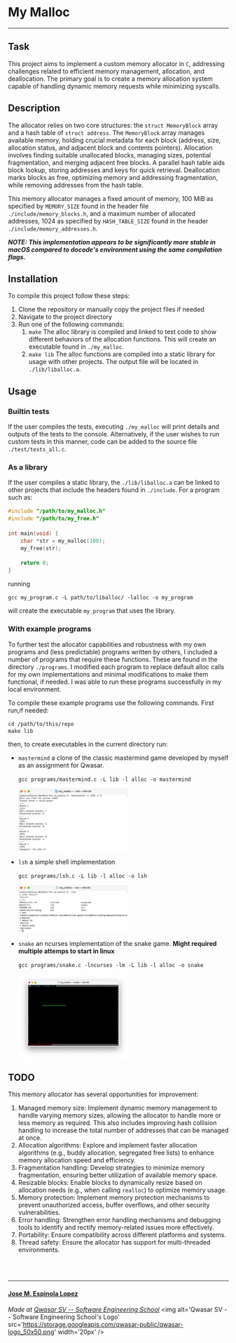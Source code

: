 # My Malloc
***

## Task
This project aims to implement a custom memory allocator in `C`, addressing challenges related to efficient memory management, allocation, and deallocation. The primary goal is to create a memory allocation system capable of handling dynamic memory requests while minimizing syscalls.

## Description
The allocator relies on two core structures: the `struct MemoryBlock` array and a hash table of `struct address`. The `MemoryBlock` array manages available memory, holding crucial metadata for each block (address, size, allocation status, and adjacent block and contents pointers). Allocation involves finding suitable unallocated blocks, managing sizes, potential fragmentation, and merging adjacent free blocks. A parallel hash table aids block lookup, storing addresses and keys for quick retrieval. Deallocation marks blocks as free, optimizing memory and addressing fragmentation, while removing addresses from the hash table.

This memory allocator manages a fixed amount of memory, 100 MiB as specified by `MEMORY_SIZE` found in the header file `./include/memory_blocks.h`, and a maximum number of allocated addresses, 1024 as specified by `HASH_TABLE_SIZE` found in the header `./include/memory_addresses.h`.

***NOTE: This implementation appears to be significantly more stable in macOS compared to docode's environment using the same compilation flags.***

## Installation
To compile this project follow these steps:
1. Clone the repository or manually copy the project files if needed
2. Navigate to the project directory
3. Run one of the following commands:
   1. `make` The alloc library is compiled and linked to test code to show different behaviors of the allocation functions. This will create an executable found in `./my_malloc`.
   2. `make lib` The alloc functions are compiled into a static library for usage with other projects. The output file will be located in `./lib/liballoc.a`.

## Usage
### Builtin tests
If the user compiles the tests, executing `./my_malloc` will print details and outputs of the tests to the console. Alternatively, if the user wishes to run custom tests in this manner, code can be added to the source file `./test/tests_all.c`.

### As a library
If the user compiles a static library, the `./lib/liballoc.a` can be linked to other projects that include the headers found in `./include`. For a program such as:
```c
#include "/path/to/my_malloc.h"
#include "/path/to/my_free.h"

int main(void) {
    char *str = my_malloc(100);
    my_free(str);
    
    return 0;
}
```
running
```
gcc my_program.c -L path/to/liballoc/ -lalloc -o my_program
```
will create the executable `my_program` that uses the library.
### With example programs
To further test the allocator capabilities and robustness with my own programs and (less predictable) programs written by others, I included a number of programs that require these functions. These are found in the directory `./programs`. I modified each program to replace default alloc calls for my own implementations and minimal modifications to make them functional, if needed. I was able to  run these programs successfully in my local environment.

To compile these example programs use the following commands. First run,if needed:
```
cd /path/to/this/repo
make lib
```
then, to create executables in the current directory run:
- `mastermind` a clone of the classic mastermind game developed by myself as an assignment for Qwasar.
  
   `gcc programs/mastermind.c -L lib -l alloc -o mastermind`

    <img src="./static/example_mastermind.png" width="250" alt="Mastermind">


- `lsh` a simple shell implementation

   `gcc programs/lsh.c -L lib -l alloc -o lsh`

    <img src="./static/example_lsh.png" width="250" alt="lsh">


- `snake` an ncurses implementation of the snake game. **Might required multiple attemps to start in linux**

  `gcc programs/snake.c -lncurses -lm -L lib -l alloc -o snake`

    <img src="./static/example_snake.png" width="250" alt="Snake">

## TODO
This memory allocator has several opportunities for improvement:
1. Managed memory size: Implement dynamic memory management to handle varying memory sizes, allowing the allocator to handle more or less memory as required. This also includes improving hash collision handling to increase the total number of addresses that can be managed at once.
2. Allocation algorithms: Explore and implement faster allocation algorithms (e.g., buddy allocation, segregated free lists) to enhance memory allocation speed and efficiency.
3. Fragmentation handling: Develop strategies to minimize memory fragmentation, ensuring better utilization of available memory space.
4. Resizable blocks: Enable blocks to dynamically resize based on allocation needs (e.g., when calling `realloc`) to optimize memory usage.
5. Memory protection: Implement memory protection mechanisms to prevent unauthorized access, buffer overflows, and other security vulnerabilities.
6. Error handling: Strengthen error handling mechanisms and debugging tools to identify and rectify memory-related issues more effectively.
7. Portability: Ensure compatibility across different platforms and systems.
8. Thread safety: Ensure the allocator has support for multi-threaded environments.

<br><br>
***
#### [Jose M. Espinola Lopez](https://github.com/jespinol)


<span><i>Made at <a href='https://qwasar.io'>Qwasar SV -- Software Engineering School</a></i></span>
<span><img alt='Qwasar SV -- Software Engineering School's Logo' src='https://storage.googleapis.com/qwasar-public/qwasar-logo_50x50.png' width='20px' /></span>